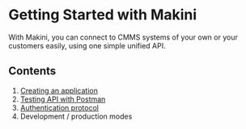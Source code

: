 # Getting Started with Makini

With Makini, you can connect to CMMS systems of your own or your customers easily,
using one simple unified API.

## Contents
1. [Creating an application](docs/sign-up.md)
2. [Testing API with Postman](docs/postman.md)
3. [Authentication protocol](docs/authentication.md)
4. Development / production modes

